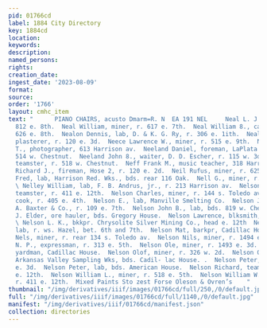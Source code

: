 ```yaml
---
pid: 01766cd
label: 1884 City Directory
key: 1884cd
location: 
keywords: 
description: 
named_persons: 
rights: 
creation_date: 
ingest_date: '2023-08-09'
format: 
source: 
order: '1766'
layout: cmhc_item
text: "      PIANO CHAIRS, acusto Dmarm=R. N  EA 191 NEL     Neal L. J., miner, r.
  812 e. 8th.  Neal William, miner, r. 617 e. 7th.  Neal William 8., carpenter, r.
  626 e. 8th.  Nealon Dennis, lab, D. & K. G. Ry, r. 306 e. 1ith.  Nealon Timothy,
  plasterer, r. 120 e. 3d.  Neece Lawrence W., miner, r. 515 e. 9th.  Needles John
  T., photographer, 613 Harrison av.  Neeland Daniel, foreman, LaPlata Smelter, r.
  514 w. Chestnut.  Neeland John 8., waiter, D. D. Escher, r. 115 w. 3d.  Neeley Henry,
  teamster, r. 518 w. Chestnut.  Neff Frank M., music teacher, 318 Harrison av.  Negus
  Richard J., fireman, Hose 2, r. 120 e. 2d.  Neil Rufus, miner, r. 625 e. 4th.  Nell
  Fred, lab, Harrison Red. Wks., bds. rear 116 Oak.  Nell G., miner, r. 140 s. Hemlock.
  \ Nelley William, lab, F. B. Andrus, jr., r. 213 Harrison av.  Nelson Arthur W.,
  teamster, r. 411 e. 12th.  Nelson Charles, miner, r. 144 s. Toledo av.  Nelson Daniel,
  cook, r. 405 e. 4th.  Nelson E., lab, Manville Smelting Co.  Nelson James, manager,
  A. Baxter & Co., r. 109 e. 7th.  Nelson John B., lab, bds. 819 w. Chestnut.  Nelson
  J. Elder, ore hauler, bds. Gregory House.  Nelson Lawrence, blksmith, 913 n. Poplar.
  \ Nelson L. K., bkkpr. Chrysolite Silver Mining Co., head e. 12th  Nelson Martin,
  lab, r. ws. Hazel, bet. 6th and 7th.  Nelson Mat, barkpr, Cadillac House.  Nelson
  Nels, miner, r. rear 134 s. Toledo av.  Nelson Nils, miner, r. 1494 e. 3d.  Nelson
  N. P., expressman, r. 313 e. 5th.  Nelson Ole, miner, r. 1493 e. 3d.  Nelson Olof,
  yardman, Cadillac House.  Nelson Olof, miner, r. 326 w. 2d.  Nelson O. F., lab,
  Arkansas Valley Sampling Wks, bds. Cadil- lac House. .  Nelson Peter, saloon, 149}
  e. 3d.  Nelson Peter, lab, bds. American House.  Nelson Richard, teamster, r. 411
  e. 12th.  Nelson William L., miner, r. 518 e. 5th.  Nelson William W., teamster,
  r. 411 e. 12th.  Mixed Paints Sto zest Forse Oleson & Ovren’s    "
thumbnail: "/img/derivatives/iiif/images/01766cd/full/250,/0/default.jpg"
full: "/img/derivatives/iiif/images/01766cd/full/1140,/0/default.jpg"
manifest: "/img/derivatives/iiif/01766cd/manifest.json"
collection: directories
---
```

